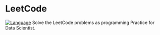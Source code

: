 # LeetCode
[![Language](https://img.shields.io/badge/python-3.5-blue.svg)](https://www.python.org)
Solve the LeetCode problems as programming Practice for Data Scientist.
